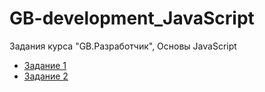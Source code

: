 # GB-development_JavaScript
Задания курса "GB.Разработчик", Основы JavaScript

- [Задание 1](/1)
- [Задание 2](/2)
